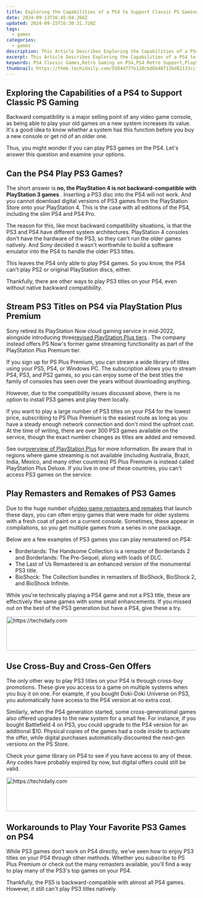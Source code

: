 ```yaml
---
title: Exploring the Capabilities of a PS4 to Support Classic PS Gaming
date: 2024-09-13T16:45:04.266Z
updated: 2024-09-15T16:30:31.720Z
tags:
  - games
categories:
  - games
description: This Article Describes Exploring the Capabilities of a PS4 to Support Classic PS Gaming
excerpt: This Article Describes Exploring the Capabilities of a PS4 to Support Classic PS Gaming
keywords: PS4 Classic Games,Retro Gaming on PS4,PS4 Retro Support,PlayStation PS4 Classics,PS4 Vintage Gameplay,Classic PS4 Experience,Old-School PS4 Gaming
thumbnail: https://thmb.techidaily.com/5584d777e110cbdbb48713bd82133ccfd2417ed4baa291781cd47c73ffc42e1f.jpeg
---
```


## Exploring the Capabilities of a PS4 to Support Classic PS Gaming

 Backward compatibility is a major selling point of any video game console, as being able to play your old games on a new system increases its value. It's a good idea to know whether a system has this function before you buy a new console or get rid of an older one.

 Thus, you might wonder if you can play PS3 games on the PS4\. Let's answer this question and examine your options.

## Can the PS4 Play PS3 Games?

 The short answer is **no, the PlayStation 4 is not backward-compatible with PlayStation 3 games** . Inserting a PS3 disc into the PS4 will not work. And you cannot download digital versions of PS3 games from the PlayStation Store onto your PlayStation 4\. This is the case with all editions of the PS4, including the slim PS4 and PS4 Pro.

 The reason for this, like most backward compatibility situations, is that the PS3 and PS4 have different system architectures. PlayStation 4 consoles don't have the hardware of the PS3, so they can't run the older games natively. And Sony decided it wasn't worthwhile to build a software emulator into the PS4 to handle the older PS3 titles.

 This leaves the PS4 only able to play PS4 games. So you know, the PS4 can't play PS2 or original PlayStation discs, either.

 Thankfully, there are other ways to play PS3 titles on your PS4, even without native backward compatibility.

## Stream PS3 Titles on PS4 via PlayStation Plus Premium

 Sony retired its PlayStation Now cloud gaming service in mid-2022, alongside introducing three[revised PlayStation Plus tiers](https://www.makeuseof.com/playstation-plus-essential-vs-extra-vs-premium/) . The company instead offers PS Now's former game streaming functionality as part of the PlayStation Plus Premium tier.

 If you sign up for PS Plus Premium, you can stream a wide library of titles using your PS5, PS4, or Windows PC. The subscription allows you to stream PS4, PS3, and PS2 games, so you can enjoy some of the best titles the family of consoles has seen over the years without downloading anything.

 However, due to the compatibility issues discussed above, there is no option to install PS3 games and play them locally.

 If you want to play a large number of PS3 titles on your PS4 for the lowest price, subscribing to PS Plus Premium is the easiest route as long as you have a steady enough network connection and don't mind the upfront cost. At the time of writing, there are over 300 PS3 games available on the service, though the exact number changes as titles are added and removed.

 See our[overview of PlayStation Plus](https://www.makeuseof.com/what-is-playstation-plus/) for more information. Be aware that in regions where game streaming is not available (including Australia, Brazil, India, Mexico, and many other countries) PS Plus Premium is instead called PlayStation Plus Deluxe. If you live in one of these countries, you can't access PS3 games on the service.

## Play Remasters and Remakes of PS3 Games

 Due to the huge number of[video game remasters and remakes](https://www.makeuseof.com/video-game-ports-remakes-remasters-reboots/) that launch these days, you can often enjoy games that were made for older systems with a fresh coat of paint on a current console. Sometimes, these appear in compilations, so you get multiple games from a series in one package.

Below are a few examples of PS3 games you can play remastered on PS4:

* Borderlands: The Handsome Collection is a remaster of Borderlands 2 and Borderlands: The Pre-Sequel, along with loads of DLC.
* The Last of Us Remastered is an enhanced version of the monumental PS3 title.
* BioShock: The Collection bundles in remasters of BioShock, BioShock 2, and BioShock Infinite. ​​​​​​

 While you're technically playing a PS4 game and not a PS3 title, these are effectively the same games with some small enhancements. If you missed out on the best of the PS3 generation but have a PS4, give these a try.

<!-- affiliate ads begin -->
<a href="https://appsumo.8odi.net/c/5597632/2118320/7443" target="_top" id="2118320">
  <img src="//a.impactradius-go.com/display-ad/7443-2118320" border="0" alt="https://techidaily.com" width="728" height="90"/>
</a>
<img height="0" width="0" src="https://appsumo.8odi.net/i/5597632/2118320/7443" style="position:absolute;visibility:hidden;" border="0" />
<!-- affiliate ads end -->

## Use Cross-Buy and Cross-Gen Offers

 The only other way to play PS3 titles on your PS4 is through cross-buy promotions. These give you access to a game on multiple systems when you buy it on one. For example, if you bought Doki-Doki Universe on PS3, you automatically have access to the PS4 version at no extra cost.

 Similarly, when the PS4 generation started, some cross-generational games also offered upgrades to the new system for a small fee. For instance, if you bought Battlefield 4 on PS3, you could upgrade to the PS4 version for an additional $10\. Physical copies of the games had a code inside to activate the offer, while digital purchases automatically discounted the next-gen versions on the PS Store.

 Check your game library on PS4 to see if you have access to any of these. Any codes have probably expired by now, but digital offers could still be valid.

<!-- affiliate ads begin -->
<a href="https://ephamedtechinc.pxf.io/c/5597632/2137204/26400" target="_top" id="2137204">
  <img src="//a.impactradius-go.com/display-ad/26400-2137204" border="0" alt="https://techidaily.com" width="728" height="90"/>
</a>
<img height="0" width="0" src="https://ephamedtechinc.pxf.io/i/5597632/2137204/26400" style="position:absolute;visibility:hidden;" border="0" />
<!-- affiliate ads end -->

## Workarounds to Play Your Favorite PS3 Games on PS4

 While PS3 games don't work on PS4 directly, we've seen how to enjoy PS3 titles on your PS4 through other methods. Whether you subscribe to PS Plus Premium or check out the many remasters available, you'll find a way to play many of the PS3's top games on your PS4.

 Thankfully, the PS5 is backward-compatible with almost all PS4 games. However, it still can't play PS3 titles natively.

<ins class="adsbygoogle"
     style="display:block"
     data-ad-format="autorelaxed"
     data-ad-client="ca-pub-7571918770474297"
     data-ad-slot="1223367746"></ins>

<ins class="adsbygoogle"
     style="display:block"
     data-ad-client="ca-pub-7571918770474297"
     data-ad-slot="8358498916"
     data-ad-format="auto"
     data-full-width-responsive="true"></ins>



